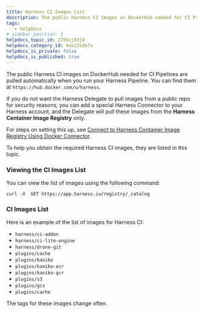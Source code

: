 ```yaml
---
title: Harness CI Images List
description: The public Harness CI images on DockerHub needed for CI Pipelines are pulled automatically when you run your Harness Pipeline. You can find them at https &#8212; //hub.docker.com/u/harness. If you do not wan…
tags: 
   - helpDocs
# sidebar_position: 2
helpdocs_topic_id: 275bcj03j4
helpdocs_category_id: 4xo13zdnfx
helpdocs_is_private: false
helpdocs_is_published: true
---
```


The public Harness CI images on DockerHub needed for CI Pipelines are pulled automatically when you run your Harness Pipeline. You can find them at `https://hub.docker.com/u/harness`.

If you do not want the Harness Delegate to pull images from a public repo for security reasons, you can add a special Harness Connector to your Harness account, and the Delegate will pull these images from the **Harness Container Image Registry** only.

For steps on setting this up, see [Connect to Harness Container Image Registry Using Docker Connector](https://docs.harness.io/article/my8n93rxnw-connect-to-harness-container-image-registry-using-docker-connector). 

To help you obtain the required Harness CI images, they are listed in this topic.

### Viewing the CI Images List

You can view the list of images using the following command:


```
curl -X  GET https://app.harness.io/registry/_catalog
```
### CI Images List

Here is an example of the list of images for Harness CI:

* `harness/ci-addon`
* `harness/ci-lite-engine`
* `harness/drone-git`
* `plugins/cache`
* `plugins/kaniko`
* `plugins/kaniko-ecr`
* `plugins/kaniko-gcr`
* `plugins/s3`
* `plugins/gcs`
* `plugins/cache`

The tags for these images change often.